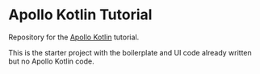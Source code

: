 # Apollo Kotlin Tutorial

Repository for the [Apollo Kotlin](https://github.com/apollographql/apollo-kotlin) tutorial.

This is the starter project with the boilerplate and UI code already written but no Apollo Kotlin code. 
